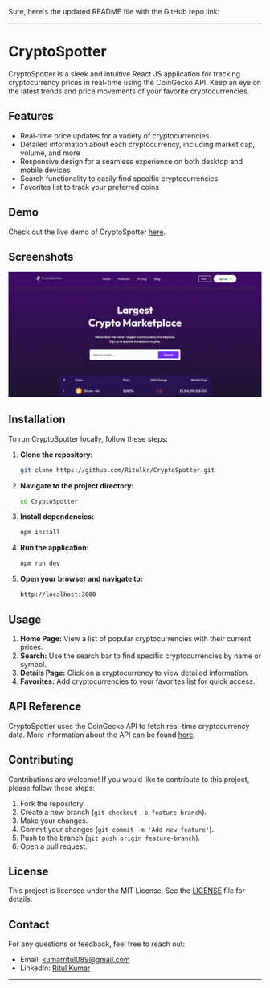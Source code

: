 Sure, here's the updated README file with the GitHub repo link:

---

# CryptoSpotter

CryptoSpotter is a sleek and intuitive React JS application for tracking cryptocurrency prices in real-time using the CoinGecko API. Keep an eye on the latest trends and price movements of your favorite cryptocurrencies.

## Features

- Real-time price updates for a variety of cryptocurrencies
- Detailed information about each cryptocurrency, including market cap, volume, and more
- Responsive design for a seamless experience on both desktop and mobile devices
- Search functionality to easily find specific cryptocurrencies
- Favorites list to track your preferred coins

## Demo

Check out the live demo of CryptoSpotter [here](#).

## Screenshots

![Home Page](Screenshot.png)


## Installation

To run CryptoSpotter locally, follow these steps:

1. **Clone the repository:**

   ```bash
   git clone https://github.com/Ritulkr/CryptoSpotter.git
   ```

2. **Navigate to the project directory:**

   ```bash
   cd CryptoSpotter
   ```

3. **Install dependencies:**

   ```bash
   npm install
   ```

4. **Run the application:**

   ```bash
   npm run dev
   ```

5. **Open your browser and navigate to:**

   ```
   http://localhost:3000
   ```

## Usage

1. **Home Page:** View a list of popular cryptocurrencies with their current prices.
2. **Search:** Use the search bar to find specific cryptocurrencies by name or symbol.
3. **Details Page:** Click on a cryptocurrency to view detailed information.
4. **Favorites:** Add cryptocurrencies to your favorites list for quick access.

## API Reference

CryptoSpotter uses the CoinGecko API to fetch real-time cryptocurrency data. More information about the API can be found [here](https://www.coingecko.com/en/api).

## Contributing

Contributions are welcome! If you would like to contribute to this project, please follow these steps:

1. Fork the repository.
2. Create a new branch (`git checkout -b feature-branch`).
3. Make your changes.
4. Commit your changes (`git commit -m 'Add new feature'`).
5. Push to the branch (`git push origin feature-branch`).
6. Open a pull request.

## License

This project is licensed under the MIT License. See the [LICENSE](LICENSE) file for details.

## Contact

For any questions or feedback, feel free to reach out:

- Email: kumarritul089@gmail.com
- LinkedIn: [Ritul Kumar](https://www.linkedin.com/in/ritul-kumar/)

---
